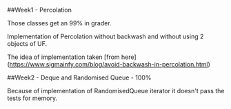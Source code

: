 ##Week1 - Percolation

Those classes get an 99% in grader.

Implementation of Percolation without backwash and without using 2 objects of UF.

The idea of implementation taken [from here]
(https://www.sigmainfy.com/blog/avoid-backwash-in-percolation.html)


##Week2 - Deque and Randomised Queue - 100%

Because of implementation of RandomisedQueue iterator it doesn't pass the tests for memory.


